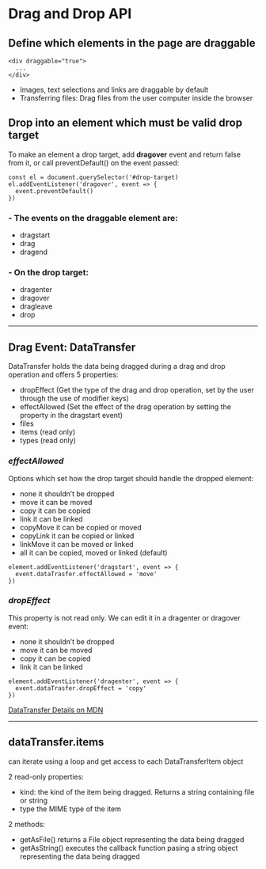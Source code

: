 # Drag and Drop API

## Define which elements in the page are **draggable**
```
<div draggable="true">
  ...
</div>
```
   - Images, text selections and links are draggable by default
   - Transferring files: Drag files from the user computer inside the browser

## Drop into an element which must be valid **drop target**
To make an element a drop target, add **dragover** event and return false from it, or call preventDefault() on the event passed:
```
const el = document.querySelector('#drop-target)
el.addEventListener('dragover', event => {
  event.preventDefault()
})
```
### - The events on the draggable element are:
   - dragstart
   - drag
   - dragend
### - On the drop target:
   - dragenter
   - dragover
   - dragleave
   - drop
---

## Drag Event: **DataTransfer**
DataTransfer holds the data being dragged during a drag and drop operation and offers 5 properties:
   - dropEffect (Get the type of the drag and drop operation, set by the user through the use of modifier keys)
   - effectAllowed (Set the effect of the drag operation by setting the property in the dragstart event)
   - files
   - items (read only)
   - types (read only)

### *effectAllowed*
Options which set how the drop target should handle the dropped element:
   - none it shouldn’t be dropped
   - move it can be moved
   - copy it can be copied
   - link it can be linked
   - copyMove it can be copied or moved
   - copyLink it can be copied or linked
   - linkMove it can be moved or linked
   - all it can be copied, moved or linked (default)
```
element.addEventListener('dragstart', event => {
  event.dataTrasfer.effectAllowed = 'move'
})
```

### *dropEffect*
This property is not read only. We can edit it in a dragenter or dragover event:
   - none it shouldn’t be dropped
   - move it can be moved
   - copy it can be copied
   - link it can be linked
```
element.addEventListener('dragenter', event => {
  event.dataTrasfer.dropEffect = 'copy'
})
```

[DataTransfer Details on MDN](https://developer.mozilla.org/en-US/docs/Web/API/DataTransfer)

---

## **dataTransfer.items**
can iterate using a loop and get access to each DataTransferItem object

2 read-only properties:
   - kind: the kind of the item being dragged. Returns a string containing file or string
   - type the MIME type of the item

2 methods:
   - getAsFile() returns a File object representing the data being dragged
   - getAsString() executes the callback function pasing a string object representing the data being dragged